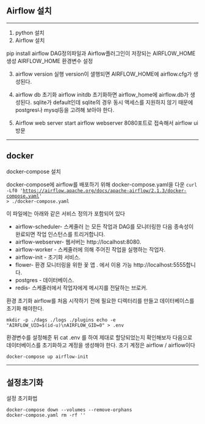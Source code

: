 <h2>Airflow 설치</h2>
<hr/>

1. python 설치
2. Airflow 설치 

pip install airflow DAG정의파일과 Airflow플러그인이 저장되는 AIRFLOW_HOME 생성 AIRFLOW_HOME 환경변수 설정

3. airflow version 실행 version이 샐행되면 AIRFLOW_HOME에 airflow.cfg가 생성된다.

4. airflow db 초기화 airflow initdb 초기화하면 airflow_home에 airflow.db가 생성된다. sqlite가 default인데 sqlite의 경우 동시 액세스를 지원하지 않기 때문에 postgres나 mysql등을 고려해 보아야 한다.

5. Airflow web server start airflow webserver 8080포트로 접속해서 airflow ui 방문

<hr/>
<h2>
docker </h2>
docker-compose 설치


docker-compose에 airflow를 배포하기 위해 docker-compose.yaml을 다운
<code>curl -Lf0 'https://airflow.apache.org/docs/apache-airflow/2.1.3/docker-compose.yaml' > ./docker-compose.yaml </code>

이 파일에는 아래와 같은 서비스 정의가 포함되어 있다

- airflow-scheduler- 스케줄러 는 모든 작업과 DAG를 모니터링한 다음 종속성이 완료되면 작업 인스턴스를 트리거합니다.
- airflow-webserver- 웹서버는 http://localhost:8080.
- airflow-worker - 스케줄러에 의해 주어진 작업을 실행하는 작업자.
- airflow-init - 초기화 서비스.
- flower- 환경 모니터링을 위한 꽃 앱 . 에서 이용 가능 http://localhost:5555합니다.
- postgres - 데이터베이스.
- redis- 스케줄러에서 작업자에게 메시지를 전달하는 브로커.

환경 초기화
airflow를 처음 시작하기 전에 필요한 디렉터리를 만들고 데이터베이스를 초기화 해야한다.

<code>mkdir -p ./dags ./logs ./plugins
echo -e "AIRFLOW_UID=$(id-u)\nAIRFLOW_GID=0" > .env</code>

환경변수를 설정해준 뒤
cat .env
를 하여 제대로 할당되었는지 확인해보자
다음으로 데이터베이스를 초기화하고 계정을 생성해야 한다. 초기 계정은 airflow / airflow이다

<code>docker-compose up airflow-init</code>

<hr/>
<h2>설정초기화</h2>

설정 초기화법

<code>docker-compose down --volumes --remove-orphans docker-compose.yaml
rm -rf '<DIRECTORY>'</code>
